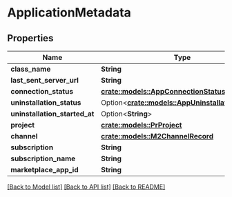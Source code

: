 # ApplicationMetadata

## Properties

Name | Type | Description | Notes
------------ | ------------- | ------------- | -------------
**class_name** | **String** |  | 
**last_sent_server_url** | **String** |  | 
**connection_status** | [**crate::models::AppConnectionStatus**](AppConnectionStatus.md) |  | 
**uninstallation_status** | Option<[**crate::models::AppUninstallationStatus**](AppUninstallationStatus.md)> |  | [optional]
**uninstallation_started_at** | Option<**String**> |  | [optional]
**project** | [**crate::models::PrProject**](PR_Project.md) |  | 
**channel** | [**crate::models::M2ChannelRecord**](M2ChannelRecord.md) |  | 
**subscription** | **String** |  | 
**subscription_name** | **String** |  | 
**marketplace_app_id** | **String** |  | 

[[Back to Model list]](../README.md#documentation-for-models) [[Back to API list]](../README.md#documentation-for-api-endpoints) [[Back to README]](../README.md)


